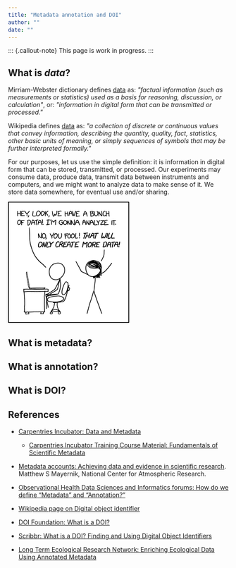```yaml
---
title: "Metadata annotation and DOI"
author: ""
date: ""
---
```


::: {.callout-note}
This page is work in progress.
:::

## What is _data_?

<!-- TODO -->

Mirriam-Webster dictionary defines [data][webster-data] as: _"factual
information (such as measurements or statistics) used as a basis for
reasoning, discussion, or calculation"_, or: _"information in digital
form that can be transmitted or processed."_

Wikipedia defines [data][wikipedia-data] as: _"a collection of
discrete or continuous values that convey information, describing the
quantity, quality, fact, statistics, other basic units of meaning, or
simply sequences of symbols that may be further interpreted
formally."_

[webster-data]: https://www.merriam-webster.com/dictionary/data
[wikipedia-data]: https://en.wikipedia.org/wiki/Data

For our purposes, let us use the simple definition: it is information
in digital form that can be stored, transmitted, or processed.  Our
experiments may consume data, produce data, transmit data between
instruments and computers, and we might want to analyze data to make
sense of it.  We store data somewhere, for eventual use and/or
sharing.

[![](data_trap.png)][xkcd-data-trap]

[xkcd-data-trap]: https://xkcd.com/2582/

## What is metadata?

<!-- TODO -->

## What is annotation?

<!-- TODO -->

## What is DOI?

<!-- TODO -->


## References

- [Carpentries Incubator: Data and
  Metadata](https://carpentries-incubator.github.io/scientific-metadata/instructor/data-metadata.html)

  - [Carpentries Incubator Training Course Material: Fundamentals of
    Scientific Metadata](https://zenodo.org/records/10091708)

- [Metadata accounts: Achieving data and evidence in scientific
  research](https://pmc.ncbi.nlm.nih.gov/articles/PMC7323761/). Matthew
  S Mayernik, National Center for Atmospheric Research.

- [Observational Health Data Sciences and Informatics forums: How do
  we define “Metadata” and
  “Annotation?”](https://forums.ohdsi.org/t/how-do-we-define-metadata-and-annotation/4424)

- [Wikipedia page on Digital object
  identifier](https://en.wikipedia.org/wiki/Digital_object_identifier)

- [DOI Foundation: What is a
  DOI?](https://www.doi.org/the-identifier/what-is-a-doi/)

- [Scribbr: What is a DOI? Finding and Using Digital Object
  Identifiers](https://www.scribbr.com/citing-sources/what-is-a-doi/)

- [Long Term Ecological Research Network: Enriching Ecological Data
  Using Annotated Metadata](https://lternet.edu/stories/enriching-ecological-data-using-annotated-metadata/)
